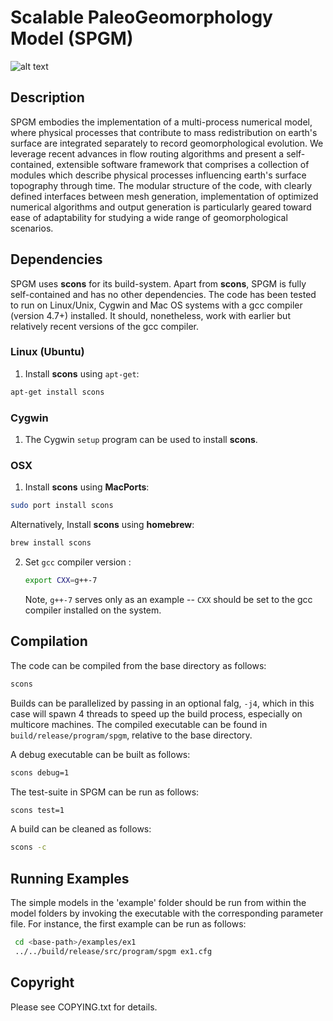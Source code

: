 # Scalable PaleoGeomorphology Model (SPGM)

![alt text](https://travis-ci.org/rh-downunder/spgm.svg?branch=master)

## Description
SPGM embodies the implementation of a multi-process numerical model, where physical
processes that contribute to mass redistribution on earth's surface are integrated separately to record geomorphological evolution. We leverage recent advances in flow routing algorithms and present a self-contained, extensible software framework that comprises a collection of modules which describe physical processes influencing earth's surface topography through time. The modular structure of the code, with clearly defined interfaces between mesh generation, implementation of optimized numerical algorithms and output generation is particularly geared toward ease of adaptability for studying a wide range of geomorphological scenarios.


## Dependencies 

SPGM uses **scons** for its build-system. Apart from **scons**, SPGM is fully self-contained and has no other dependencies. The code has been tested to run on Linux/Unix, Cygwin and Mac OS systems with a gcc compiler (version 4.7+) installed. It should, nonetheless, work with earlier but relatively recent versions of the gcc compiler.

### Linux (Ubuntu)
1. Install **scons** using ```apt-get```:
```sh
apt-get install scons
```

### Cygwin
1. The Cygwin ```setup``` program can be used to install **scons**.

### OSX
1. Install **scons** using **MacPorts**:
  ```sh
sudo port install scons
  ```
Alternatively, Install **scons** using **homebrew**:
  ```sh
brew install scons
  ```

2. Set ```gcc``` compiler version :
	```bash
	export CXX=g++-7
	```
	Note, ```g++-7``` serves only as an example -- ```CXX``` should be set to the gcc compiler installed on the system.

## Compilation

The code can be compiled from the base directory as follows:
```sh
scons
```
Builds can be parallelized by passing in an optional falg, ```-j4```, which in this case will spawn 4 threads to speed up the build process, especially on multicore machines. The compiled executable can be found in ```build/release/program/spgm```, relative to the base directory.

A debug executable can be built as follows:
```sh
scons debug=1
```

The test-suite in SPGM can be run as follows:
```sh
scons test=1
```

A build can be cleaned as follows:
```sh
scons -c
```

## Running Examples
The simple models in the 'example' folder should be run from within the model folders by invoking the executable with the corresponding parameter file. For instance, the first example can be run as follows:

```sh
 cd <base-path>/examples/ex1
 ../../build/release/src/program/spgm ex1.cfg
```


## Copyright

Please see COPYING.txt for details.
